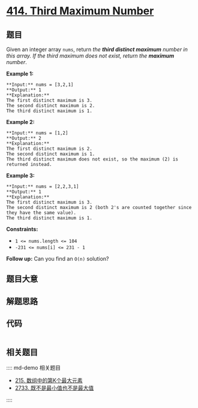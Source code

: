 # [414. Third Maximum Number](https://leetcode.com/problems/third-maximum-number)

## 题目

Given an integer array `nums`, return _the **third distinct maximum** number
in this array. If the third maximum does not exist, return the **maximum**
number_.



**Example 1:**

    
    
    **Input:** nums = [3,2,1]
    **Output:** 1
    **Explanation:**
    The first distinct maximum is 3.
    The second distinct maximum is 2.
    The third distinct maximum is 1.
    

**Example 2:**

    
    
    **Input:** nums = [1,2]
    **Output:** 2
    **Explanation:**
    The first distinct maximum is 2.
    The second distinct maximum is 1.
    The third distinct maximum does not exist, so the maximum (2) is returned instead.
    

**Example 3:**

    
    
    **Input:** nums = [2,2,3,1]
    **Output:** 1
    **Explanation:**
    The first distinct maximum is 3.
    The second distinct maximum is 2 (both 2's are counted together since they have the same value).
    The third distinct maximum is 1.
    



**Constraints:**

  * `1 <= nums.length <= 104`
  * `-231 <= nums[i] <= 231 - 1`



**Follow up:** Can you find an `O(n)` solution?


## 题目大意

## 解题思路

## 代码

```javascript

```

## 相关题目

:::: md-demo 相关题目
- [215. 数组中的第K个最大元素](https://leetcode.com/problems/kth-largest-element-in-an-array)
- [2733. 既不是最小值也不是最大值](https://leetcode.com/problems/neither-minimum-nor-maximum)

::::
